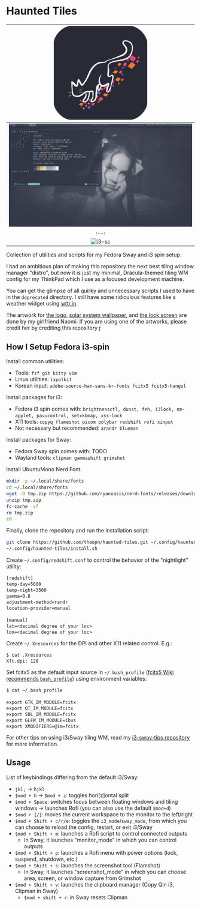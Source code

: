 # Haunted Tiles

| <img src="./assets/haunted-tiles-logo.png" width="250" alt="Haunted Tiles logo"> |
| :--:                                                                             |
| ![sway-sc](./assets/sway-sc.png)                                                 |
| :--:                                                                             |
| ![i3-sc](./assets/i3-sc.png)                                                     |

Collection of utilities and scripts for my Fedora Sway and i3 spin setup.

I had an ambitious plan of making this repository the next best tiling window manager "distro", but now it is just my minimal, Dracula-themed tiling WM config for my ThinkPad which I use as a focused development machine.

You can get the glimpse of all quirky and unnecessary scripts I used to have in the `deprecated` directory.
I still have some ridiculous features like a weather widget using [wttr.in](https://github.com/chubin/wttr.in).

The artwork for [the logo](./assets/haunted-tiles-logo.png), [solar system wallpaper](./assets/naomi-solarsys-draculafied.png), and [the lock screen](./assets/naomi-solarsys-draculafied-lockscreen.png) are done by my girlfriend Naomi.
If you are using one of the artworks, please credit her by crediting this repository

## How I Setup Fedora i3-spin

Install common utilities:

- Tools: `fzf git kitty vim`
- Linux utilities: `lxpolkit`
- Korean input: `adobe-source-han-sans-kr-fonts fcitx5 fcitx5-hangul`

Install packages for i3:

- Fedora i3 spin comes with: `brightnessctl, dunst, feh, i3lock, nm-applet, pavucontrol, setxkbmap, xss-lock`
- X11 tools: `copyq flameshot picom polybar redshift rofi xinput`
- Not necessary but recommended: `arandr blueman`

Install packages for Sway:

- Fedora Sway spin comes with: TODO
- Wayland tools: `clipman gammashift grimshot`

Install UbuntuMono Nerd Font:

```sh
mkdir -p ~/.local/share/fonts
cd ~/.local/share/fonts
wget -O tmp.zip https://github.com/ryanoasis/nerd-fonts/releases/download/v3.3.0/UbuntuMono.zip
unzip tmp.zip
fc-cache -vf
rm tmp.zip
cd -
```

Finally, clone the repository and run the installation script:

```sh
git clone https://github.com/theopn/haunted-tiles.git ~/.config/haunted-tiles
~/.config/haunted-tiles/install.sh
```

Create `~/.config/redshift.conf` to control the behavior of the "nightlight" utility:

```
[redshift]
temp-day=5600
temp-night=3500
gamma=0.8
adjustment-method=randr
location-provider=manual

[manual]
lat=<decimal degree of your loc>
lon=<decimal degree of your loc>
```

Create `~/.Xresources` for the DPI and other X11 related control. E.g.:

```
$ cat .Xresources 
Xft.dpi: 120
```

Set fcitx5 as the default input source in `~/.bash_profile` ([fcitx5 Wiki recommends `bash_profile`](https://fcitx-im.org/wiki/Setup_Fcitx_5#GLFW_IM_MODULE)) using environment variables:

```
$ cat ~/.bash_profile

export GTK_IM_MODULE=fcitx
export QT_IM_MODULE=fcitx
export SDL_IM_MODULE=fcitx
export GLFW_IM_MODULE=ibus
export XMODIFIERS=@im=fcitx
```

For other tips on using i3/Sway tiling WM, read my [i3-sway-tips repository](https://github.com/theopn/i3-sway-tips) for more information.

## Usage

List of keybindings differing from the default i3/Sway:

- `jkl;` -> `hjkl`
- `$mod + h` -> `$mod + z`: toggles hori[z]ontal split
- `$mod + Space`: switches focus between floating windows and tiling windows -> launches Rofi (you can also use the default `$mod+d`)
- `$mod + {/}`: moves the current workspace to the monitor to the left/right
- `$mod + Shift + c/r/e`:  toggles the `i3_mode`/`sway_mode`, from which you can choose to reload the config, restart, or exit i3/Sway
- `$mod + Shift + m`: launches a Rofi script to control connected outputs
    - In Sway, it launches "monitor_mode" in which you can control outputs
- `$mod + Shift + p`: launches a Rofi menu with power options (lock, suspend, shutdown, etc.)
- `$mod + Shift + s`: launches the screenshot tool (Flamshot)
    - In Sway, it launches "screenshot_mode" in which you can choose area, screen, or window capture from Grimshot
- `$mod + Shift + v`: launches the clipboard manager (Copy Qin i3, Clipman in Sway)
    - `$mod + shift + r`: in Sway resets Clipman

